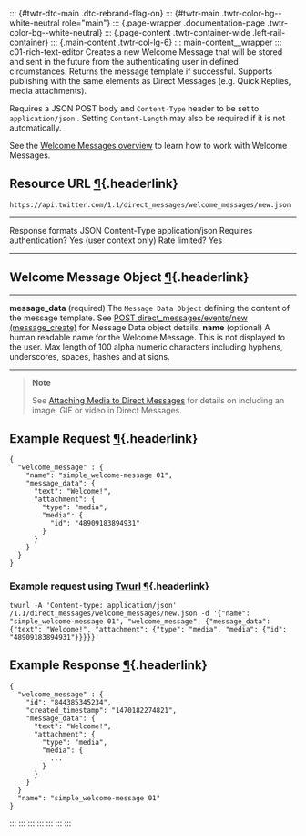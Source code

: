 ::: {#twtr-dtc-main .dtc-rebrand-flag-on}
::: {#twtr-main .twtr-color-bg--white-neutral role="main"}
::: {.page-wrapper .documentation-page .twtr-color-bg--white-neutral}
::: {.page-content .twtr-container-wide .left-rail-container}
::: {.main-content .twtr-col-lg-6}
::: main-content__wrapper
::: c01-rich-text-editor
Creates a new Welcome Message that will be stored and sent in the future
from the authenticating user in defined circumstances. Returns the
message template if successful. Supports publishing with the same
elements as Direct Messages (e.g. Quick Replies, media attachments).

Requires a JSON POST body and ` Content-Type ` header to be set to
` application/json ` . Setting ` Content-Length ` may also be required
if it is not automatically.

See the [Welcome Messages
overview](/en/docs/direct-messages/welcome-messages/overview) to learn
how to work with Welcome Messages.

## Resource URL [¶](#resource-url){.headerlink}

` https://api.twitter.com/1.1/direct_messages/welcome_messages/new.json `

  -------------------------- -------------------------
  Response formats           JSON
  Content-Type               application/json
  Requires authentication?   Yes (user context only)
  Rate limited?              Yes
  -------------------------- -------------------------

## Welcome Message Object [¶](#welcome-message-object){.headerlink}

  ----------------------------- -------------------------------------------------------------------------------------------------------------------------------------------------------------------------------------------------------------------------------------------
  **message_data** (required)   The ` Message Data Object ` defining the content of the message template. See [POST direct_messages/events/new (message_create)](/en/docs/direct-messages/sending-and-receiving/api-reference/new-event) for Message Data object details.
  **name** (optional)           A human readable name for the Welcome Message. This is not displayed to the user. Max length of 100 alpha numeric characters including hyphens, underscores, spaces, hashes and at signs.
  ----------------------------- -------------------------------------------------------------------------------------------------------------------------------------------------------------------------------------------------------------------------------------------

> **Note**
>
> See [Attaching Media to Direct
> Messages](/en/docs/direct-messages/message-attachments/guides/attaching-media)
> for details on including an image, GIF or video in Direct Messages.

## Example Request [¶](#example-request){.headerlink}

    {
      "welcome_message" : {
        "name": "simple_welcome-message 01",
        "message_data": {
          "text": "Welcome!",
          "attachment": {
            "type": "media",
            "media": {
              "id": "48909183894931"
            }
          }
        }
      }
    }

### Example request using [Twurl](https://github.com/twitter/twurl) [¶](#example-request-using-twurl){.headerlink}

    twurl -A 'Content-type: application/json' /1.1/direct_messages/welcome_messages/new.json -d '{"name": "simple_welcome-message 01", "welcome_message": {"message_data": {"text": "Welcome!", "attachment": {"type": "media", "media": {"id": "48909183894931"}}}}}'

## Example Response [¶](#example-response){.headerlink}

    {
      "welcome_message" : {
        "id": "844385345234",
        "created_timestamp": "1470182274821",
        "message_data": {
          "text": "Welcome!",
          "attachment": {
            "type": "media",
            "media": {
              ...
            }
          }
        }
      }
      "name": "simple_welcome-message 01"
    }
:::
:::
:::
:::
:::
:::
:::
